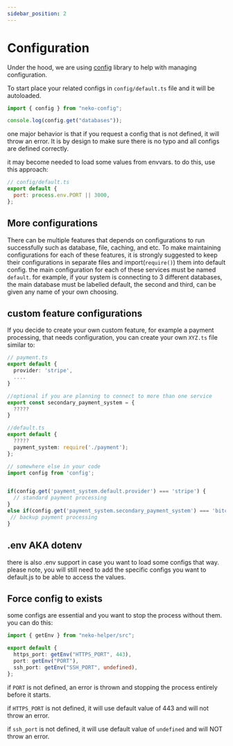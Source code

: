 ```yaml
---
sidebar_position: 2
---
```


# Configuration

Under the hood, we are using [config](https://www.npmjs.com/package/config) library to help with managing configuration.

To start place your related configs in `config/default.ts` file and it will be autoloaded.

```typescript
import { config } from "neko-config";

console.log(config.get("databases"));
```

one major behavior is that if you request a config that is not defined, it will throw an error. It is by design to make sure there is no typo and all configs are defined correctly.

it may become needed to load some values from envvars. to do this, use this approach:

```javascript
// config/default.ts
export default {
  port: process.env.PORT || 3000,
};
```

## More configurations

There can be multiple features that depends on configurations to run successfully such as database, file, caching, and etc. To make maintaining configurations for each of these features, it is strongly suggested to keep their configurations in separate files and import(`require()`) them into default config. the main configuration for each of these services must be named `default`. for example, if your system is connecting to 3 different databases, the main database must be labelled default, the second and third, can be given any name of your own choosing.

## custom feature configurations

If you decide to create your own custom feature, for example a payment processing, that needs configuration, you can create your own `XYZ.ts` file similar to:

```typescript
// payment.ts
export default {
  provider: 'stripe',
  ....
}

//optional if you are planning to connect to more than one service
export const secondary_payment_system = {
  ?????
}

//default.ts
export default {
  ?????
  payment_system: require('./payment');
};

// somewhere else in your code
import config from 'config';


if(config.get('payment_system.default.provider') === 'stripe') {
  // standard payment processing
}
else if(config.get('payment_system.secondary_payment_system') === 'bitcoin') {
 // backup payment processing
}
```

## .env AKA dotenv

there is also .env support in case you want to load some configs that way. please note, you will still need to add the specific configs you want to default.js to be able to access the values.

## Force config to exists

some configs are essential and you want to stop the process without them. you can do this:

```ts
import { getEnv } from "neko-helper/src";

export default {
  https_port: getEnv("HTTPS_PORT", 443),
  port: getEnv("PORT"),
  ssh_port: getEnv("SSH_PORT", undefined),
};
```

if `PORT` is not defined, an error is thrown and stopping the process entirely before it starts.

if `HTTPS_PORT` is not defined, it will use default value of 443 and will not throw an error.

if `ssh_port` is not defined, it will use default value of `undefined` and will NOT throw an error.
